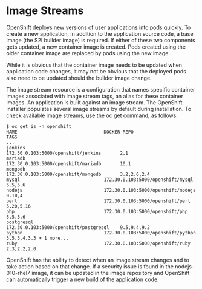 Image Streams
=============

OpenShift deploys new versions of user applications into pods quickly. To create a new application, in addition to the application source code, a base image (the S2I builder image) is required. If either of these two components gets updated, a new container image is created. Pods created using the older container image are replaced by pods using the new image.

While it is obvious that the container image needs to be updated when application code changes, it may not be obvious that the deployed pods also need to be updated should the builder image change.

The image stream resource is a configuration that names specific container images associated with image stream tags, an alias for these container images. An application is built against an image stream. The OpenShift installer populates several image streams by default during installation. To check available image streams, use the oc get command, as follows:

```
$ oc get is -n openshift
NAME                                DOCKER REPO                               TAGS                                                      
...
jenkins                             172.30.0.103:5000/openshift/jenkins       2,1                                                                
mariadb                             172.30.0.103:5000/openshift/mariadb       10.1                                                                    
mongodb                             172.30.0.103:5000/openshift/mongodb       3.2,2.6,2.4                                                           
mysql                               172.30.0.103:5000/openshift/mysql         5.5,5.6                                             
nodejs                              172.30.0.103:5000/openshift/nodejs        0.10,4                                             
perl                                172.30.0.103:5000/openshift/perl          5.20,5.16                                                               
php                                 172.30.0.103:5000/openshift/php           5.5,5.6                                             
postgresql                          172.30.0.103:5000/openshift/postgresql    9.5,9.4,9.2                                                            
python                              172.30.0.103:5000/openshift/python        3.5,3.4,3.3 + 1 more...                                                                                                 
ruby                                172.30.0.103:5000/openshift/ruby          2.3,2.2,2.0  
```

OpenShift has the ability to detect when an image stream changes and to take action based on that change. If a security issue is found in the nodejs-010-rhel7 image, it can be updated in the image repository and OpenShift can automatically trigger a new build of the application code.